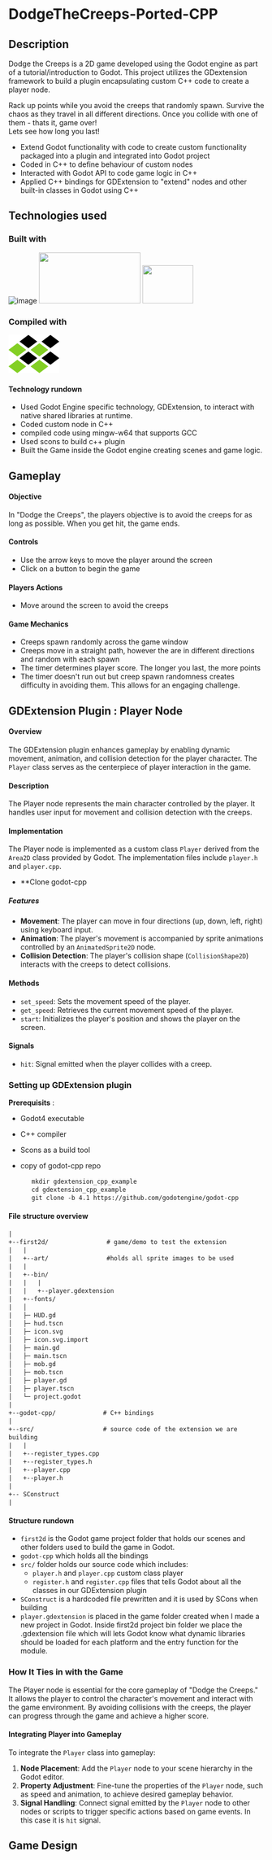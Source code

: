 # DodgeTheCreeps-Ported-CPP

## Description
Dodge the Creeps is a 2D game developed using the Godot engine as part of a tutorial/introduction to Godot. This project utilizes the GDextension framework to build a plugin encapsulating custom C++ code to create a player node. </br>

Rack up points while you avoid the creeps that randomly spawn. Survive the chaos as they travel in all different directions. Once you collide with one of them - thats it, game over!</br>
Lets see how long you last!

- Extend Godot functionality with code to create custom functionality packaged into a plugin and integrated into Godot project
- Coded in C++ to define behaviour of custom nodes
- Interacted with Godot API to code game logic in C++
- Applied C++ bindings for GDExtension to "extend" nodes and other built-in classes in Godot using C++

## Technologies used
### Built with
![image](https://github.com/C-Basco/DodgeTheCreeps-Ported-CPP/assets/66858285/f69e0294-29f1-4b17-a54b-f86f907aac5b)
<img src="https://godotengine.org/assets/press/logo_large_color_light.png" width="200" height="100" >
<img src="https://scons.org/images/SCons.png" width="100" height="75" >

### Compiled with
<img src="https://raw.githubusercontent.com/ratfactor/mingw-w64-logo/main/mingw-w64.svg" alt="Min-GW-w64" width="100" height="75" >

#### Technology rundown
- Used Godot Engine specific technology, GDExtension, to interact with native shared libraries at runtime.
- Coded custom node in C++
- compiled code using mingw-w64 that supports GCC
- Used scons to build c++ plugin
- Built the Game inside the Godot engine creating scenes and game logic. 

## Gameplay
#### Objective
In "Dodge the Creeps", the players objective is to avoid the creeps for as long as possible. When you get hit, the game ends.

#### Controls
- Use the arrow keys to move the player around the screen
- Click on a button to begin the game

#### Players Actions
- Move around the screen to avoid the creeps

#### Game Mechanics
- Creeps spawn randomly across the game window
- Creeps move in a straight path, however the are in different directions and random with each spawn
- The timer determines player score. The longer you last, the more points
- The timer doesn't run out but creep spawn randomness creates difficulty in avoiding them. This allows for an engaging challenge.

## GDExtension Plugin : Player Node

#### Overview
The GDExtension plugin enhances gameplay by enabling dynamic movement, animation, and collision detection for the player character. The `Player` class serves as the centerpiece of player interaction in the game.

#### Description

The Player node represents the main character controlled by the player. It handles user input for movement and collision detection with the creeps.

#### Implementation

The Player node is implemented as a custom class `Player` derived from the `Area2D` class provided by Godot. The implementation files include `player.h` and `player.cpp`.

- **Clone godot-cpp

##### Features

- **Movement**: The player can move in four directions (up, down, left, right) using keyboard input.
- **Animation**: The player's movement is accompanied by sprite animations controlled by an `AnimatedSprite2D` node.
- **Collision Detection**: The player's collision shape (`CollisionShape2D`) interacts with the creeps to detect collisions.

#### Methods

- `set_speed`: Sets the movement speed of the player.
- `get_speed`: Retrieves the current movement speed of the player.
- `start`: Initializes the player's position and shows the player on the screen.

#### Signals

- `hit`: Signal emitted when the player collides with a creep.

### Setting up GDExtension plugin 

**Prerequisits** :
  -  Godot4 executable
  -  C++ compiler
  -  Scons as a build tool
  -  copy of godot-cpp repo

       ```
          mkdir gdextension_cpp_example
          cd gdextension_cpp_example
          git clone -b 4.1 https://github.com/godotengine/godot-cpp
       ```
#### File structure overview
```
|
+--first2d/                # game/demo to test the extension
|   |
|   +--art/                #holds all sprite images to be used
|   |
|   +--bin/
|   |   |
|   |   +--player.gdextension  
|   +--fonts/
|   │
|   ├─ HUD.gd
│   ├─ hud.tscn
│   ├─ icon.svg
│   ├─ icon.svg.import
│   ├─ main.gd
│   ├─ main.tscn
│   ├─ mob.gd
│   ├─ mob.tscn
│   ├─ player.gd
│   ├─ player.tscn
│   └─ project.godot
|
+--godot-cpp/             # C++ bindings
|
+--src/                   # source code of the extension we are building
|   |
|   +--register_types.cpp
|   +--register_types.h
|   +--player.cpp
|   +--player.h
|
+-- SConstruct
|
```

#### Structure rundown
  -  `first2d` is the Godot game project folder that holds our scenes and other folders used to build the game in Godot. 
  - `godot-cpp` which holds all the bindings
  - `src/` folder holds our source code which includes:
      - `player.h` and `player.cpp` custom class player
      - `register.h` and `register.cpp` files that tells Godot about all the classes in our GDExtension plugin
  - `SConstruct` is a hardcoded file prewritten and it is used by SCons when building
  - `player.gdextension` is placed in the game folder created when I made a new project in Godot. Inside first2d project bin folder we place the .gdextension file which will lets Godot know what dynamic libraries should be loaded for each platform and the entry function for the module.


### How It Ties in with the Game

The Player node is essential for the core gameplay of "Dodge the Creeps." It allows the player to control the character's movement and interact with the game environment. By avoiding collisions with the creeps, the player can progress through the game and achieve a higher score.

#### Integrating Player into Gameplay
To integrate the `Player` class into gameplay:

1. **Node Placement**: Add the `Player` node to your scene hierarchy in the Godot editor.
2. **Property Adjustment**: Fine-tune the properties of the `Player` node, such as speed and animation, to achieve desired gameplay behavior.
3. **Signal Handling**: Connect signal emitted by the `Player` node to other nodes or scripts to trigger specific actions based on game events. In this case it is `hit` signal.

## Game Design


